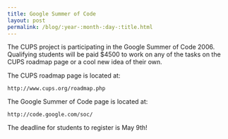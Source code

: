 ```yaml
---
title: Google Summer of Code
layout: post
permalink: /blog/:year-:month-:day-:title.html
---
```


The CUPS project is participating in the Google Summer of Code 2006. Qualifying students will be paid $4500 to work on any of the tasks on the CUPS roadmap page or a cool new idea of their own.

The CUPS roadmap page is located at:

    http://www.cups.org/roadmap.php

The Google Summer of Code page is located at:

    http://code.google.com/soc/

The deadline for students to register is May 9th!

